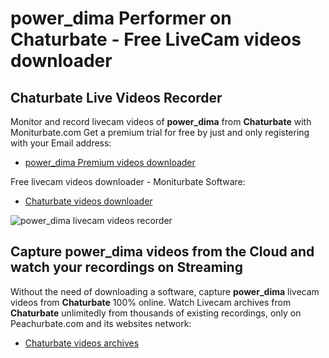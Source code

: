 # power_dima Performer on Chaturbate - Free LiveCam videos downloader

## Chaturbate Live Videos Recorder

Monitor and record livecam videos of **power_dima** from **Chaturbate** with Moniturbate.com
Get a premium trial for free by just and only registering with your Email address:
* [power_dima Premium videos downloader](https://moniturbate.com/request-demo-licence-key.html)

Free livecam videos downloader - Moniturbate Software:
* [Chaturbate videos downloader](https://moniturbate.com/moniturbate-download-software.html)

![power_dima livecam videos recorder](https://peachurnet.com/templates/moniturbate-software.png)


## Capture power_dima videos from the Cloud and watch your recordings on Streaming

Without the need of downloading a software, capture **power_dima** livecam videos from **Chaturbate** 100% online.
Watch Livecam archives from **Chaturbate** unlimitedly from thousands of existing recordings, only on Peachurbate.com and its websites network:
* [Chaturbate videos archives](https://peachurnet.com/)